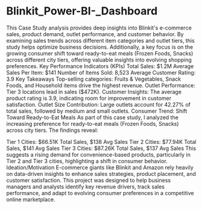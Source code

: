 # Blinkit_Power-BI-_Dashboard
This Case Study analysis provides deep insights into Blinkit's e-commerce sales, product demand, outlet performance, and customer behavior. By examining sales trends across different item categories and outlet tiers, this study helps optimize business decisions. Additionally, a key focus is on the growing consumer shift toward ready-to-eat meals (Frozen Foods, Snacks) across different city tiers, offering valuable insights into evolving shopping preferences.
Key Performance Indicators (KPIs)
Total Sales: $1.2M
Average Sales Per Item: $141
Number of Items Sold: 8,523
Average Customer Rating: 3.9
Key Takeaways
Top-selling categories: Fruits & Vegetables, Snack Foods, and Household items drive the highest revenue.
Outlet Performance: Tier 3 locations lead in sales ($472K).
Customer Insights: The average product rating is 3.9, indicating room for improvement in customer satisfaction.
Outlet Size Contribution: Large outlets account for 42.27% of total sales, followed by medium and small outlets.
Consumer Trend: Shift Toward Ready-to-Eat Meals
As part of this case study, I analyzed the increasing preference for ready-to-eat meals (Frozen Foods, Snacks) across city tiers.
The findings reveal:

Tier 1 Cities: $66.51K Total Sales, $138 Avg Sales
Tier 2 Cities: $77.94K Total Sales, $141 Avg Sales
Tier 3 Cities: $87.26K Total Sales, $137 Avg Sales
This suggests a rising demand for convenience-based products, particularly in Tier 2 and Tier 3 cities, highlighting a shift in consumer behavior.
Ideation/Motivation
E-commerce giants like Blinkit and Amazon rely heavily on data-driven insights to enhance sales strategies, product placement, and customer satisfaction. This project was designed to help business managers and analysts identify key revenue drivers, track sales performance, and adapt to evolving consumer preferences in a competitive online marketplace.
